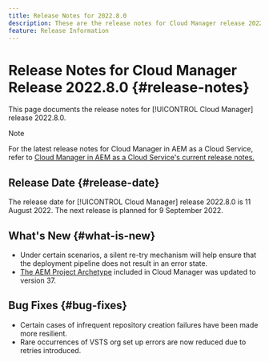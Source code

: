```yaml
---
title: Release Notes for 2022.8.0
description: These are the release notes for Cloud Manager release 2022.8.0.
feature: Release Information
---
```


# Release Notes for Cloud Manager Release 2022.8.0 {#release-notes}

This page documents the release notes for [!UICONTROL Cloud Manager] release 2022.8.0.

>[!NOTE]
>
>For the latest release notes for Cloud Manager in AEM as a Cloud Service, refer to [Cloud Manager in AEM as a Cloud Service's current release notes.](https://experienceleague.adobe.com/docs/experience-manager-cloud-service/content/implementing/using-cloud-manager/release-notes-cloud-manager/release-notes-cm-current.html)

## Release Date {#release-date}

The release date for [!UICONTROL Cloud Manager] release 2022.8.0 is 11 August 2022. The next release is planned for 9 September 2022.

## What's New {#what-is-new}

* Under certain scenarios, a silent re-try mechanism will help ensure that the deployment pipeline does not result in an error state.
* [The AEM Project Archetype](https://experienceleague.adobe.com/docs/experience-manager-core-components/using/developing/archetype/overview.html) included in Cloud Manager was updated to version 37.

## Bug Fixes {#bug-fixes}

* Certain cases of infrequent repository creation failures have been made more resilient.
* Rare occurrences of VSTS org set up errors are now reduced due to retries introduced.
